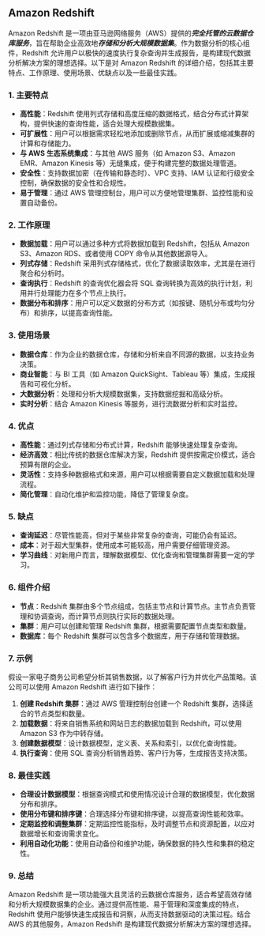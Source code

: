 ## Amazon Redshift

Amazon Redshift 是一项由亚马逊网络服务（AWS）提供的***完全托管的云数据仓库服务***，旨在帮助企业高效地***存储和分析大规模数据集***。作为数据分析的核心组件，Redshift 允许用户以极快的速度执行复杂查询并生成报告，是构建现代数据分析解决方案的理想选择。以下是对 Amazon Redshift 的详细介绍，包括其主要特点、工作原理、使用场景、优缺点以及一些最佳实践。

### 1. **主要特点**
- **高性能**：Redshift 使用列式存储和高度压缩的数据格式，结合分布式计算架构，提供快速的查询性能，适合处理大规模数据集。
- **可扩展性**：用户可以根据需求轻松地添加或删除节点，从而扩展或缩减集群的计算和存储能力。
- **与 AWS 生态系统集成**：与其他 AWS 服务（如 Amazon S3、Amazon EMR、Amazon Kinesis 等）无缝集成，便于构建完整的数据处理管道。
- **安全性**：支持数据加密（在传输和静态时）、VPC 支持、IAM 认证和行级安全控制，确保数据的安全性和合规性。
- **易于管理**：通过 AWS 管理控制台，用户可以方便地管理集群、监控性能和设置自动备份。

### 2. **工作原理**
- **数据加载**：用户可以通过多种方式将数据加载到 Redshift，包括从 Amazon S3、Amazon RDS、或者使用 COPY 命令从其他数据源导入。
- **列式存储**：Redshift 采用列式存储格式，优化了数据读取效率，尤其是在进行聚合和分析时。
- **查询执行**：Redshift 的查询优化器会将 SQL 查询转换为高效的执行计划，利用并行处理能力在多个节点上执行。
- **数据分布和排序**：用户可以定义数据的分布方式（如按键、随机分布或均匀分布）和排序，以提高查询性能。

### 3. **使用场景**
- **数据仓库**：作为企业的数据仓库，存储和分析来自不同源的数据，以支持业务决策。
- **商业智能**：与 BI 工具（如 Amazon QuickSight、Tableau 等）集成，生成报告和可视化分析。
- **大数据分析**：处理和分析大规模数据集，支持数据挖掘和高级分析。
- **实时分析**：结合 Amazon Kinesis 等服务，进行流数据分析和实时监控。

### 4. **优点**
- **高性能**：通过列式存储和分布式计算，Redshift 能够快速处理复杂查询。
- **经济高效**：相比传统的数据仓库解决方案，Redshift 提供按需定价模式，适合预算有限的企业。
- **灵活性**：支持多种数据格式和来源，用户可以根据需要自定义数据加载和处理流程。
- **简化管理**：自动化维护和监控功能，降低了管理复杂度。

### 5. **缺点**
- **查询延迟**：尽管性能高，但对于某些非常复杂的查询，可能仍会有延迟。
- **成本**：对于超大型集群，使用成本可能较高，用户需要仔细管理资源。
- **学习曲线**：对新用户而言，理解数据模型、优化查询和管理集群需要一定的学习。

### 6. **组件介绍**
- **节点**：Redshift 集群由多个节点组成，包括主节点和计算节点。主节点负责管理和协调查询，而计算节点则执行实际的数据处理。
- **集群**：用户可以创建和管理 Redshift 集群，根据需要配置节点类型和数量。
- **数据库**：每个 Redshift 集群可以包含多个数据库，用于存储和管理数据。

### 7. **示例**
假设一家电子商务公司希望分析其销售数据，以了解客户行为并优化产品策略。该公司可以使用 Amazon Redshift 进行如下操作：
1. **创建 Redshift 集群**：通过 AWS 管理控制台创建一个 Redshift 集群，选择适合的节点类型和数量。
2. **加载数据**：将来自销售系统和网站日志的数据加载到 Redshift，可以使用 Amazon S3 作为中转存储。
3. **创建数据模型**：设计数据模型，定义表、关系和索引，以优化查询性能。
4. **执行查询**：使用 SQL 查询分析销售趋势、客户行为等，生成报告支持决策。

### 8. **最佳实践**
- **合理设计数据模型**：根据查询模式和使用情况设计合理的数据模型，优化数据分布和排序。
- **使用分布键和排序键**：合理选择分布键和排序键，以提高查询性能和效率。
- **定期监控和调整集群**：定期监控性能指标，及时调整节点和资源配置，以应对数据增长和查询需求变化。
- **利用自动化功能**：使用自动备份和维护功能，确保数据的持久性和集群的稳定性。

### 9. **总结**
Amazon Redshift 是一项功能强大且灵活的云数据仓库服务，适合希望高效存储和分析大规模数据集的企业。通过提供高性能、易于管理和深度集成的特点，Redshift 使用户能够快速生成报告和洞察，从而支持数据驱动的决策过程。结合 AWS 的其他服务，Amazon Redshift 是构建现代数据分析解决方案的理想选择。